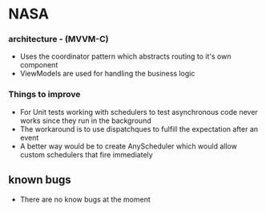 # NASA
### architecture - (MVVM-C)
- Uses the coordinator pattern which abstracts routing to it's own component
- ViewModels are used for handling the business logic
### Things to improve
- For Unit tests working with schedulers to test asynchronous code never works since they run  in the background
- The workaround is to use dispatchques to fulfill the expectation after an event
- A better way would be to create AnyScheduler which would allow custom schedulers that fire immediately 
## known bugs
- There are no know bugs at the moment
